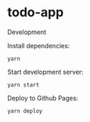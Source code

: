# todo-app

Development

Install dependencies:
```
yarn
```

Start development server:
```
yarn start
```

Deploy to Github Pages:
```
yarn deploy
```
